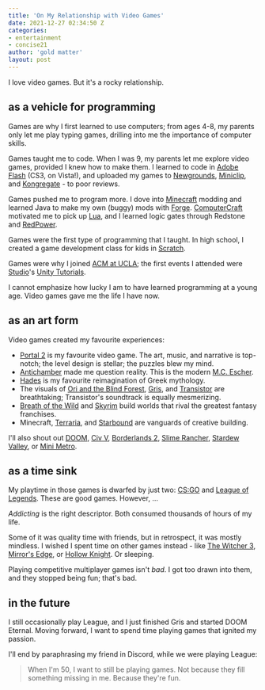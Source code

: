```yaml
---
title: 'On My Relationship with Video Games'
date: 2021-12-27 02:34:50 Z
categories:
- entertainment
- concise21
author: 'gold matter'
layout: post
---
```


I love video games. But it's a rocky relationship.

## as a vehicle for programming

Games are why I first learned to use computers; from ages 4-8, my parents only let me play typing games, drilling into me the importance of computer skills.

Games taught me to code. When I was 9, my parents let me explore video games, provided I knew how to make them. I learned to code in [Adobe Flash](https://en.wikipedia.org/wiki/Adobe_Flash) (CS3, on Vista!), and uploaded my games to [Newgrounds](https://www.newgrounds.com/), [Miniclip](https://www.miniclip.com/games/en/#privacy-settings), and [Kongregate](https://www.kongregate.com/) - to poor reviews.

Games pushed me to program more. I dove into [Minecraft](https://www.minecraft.net/) modding and learned Java to make my own (buggy) mods with [Forge](https://minecraftforge.net). [ComputerCraft](https://www.computercraft.info/) motivated me to pick up [Lua](https://www.lua.org/), and I learned logic gates through Redstone and [RedPower](http://www.eloraam.com/).

Games were the first type of programming that I taught. In high school, I created a game development class for kids in [Scratch](https://scratch.mit.edu/).

Games were why I joined [ACM at UCLA](https://uclaacm.com); the first events I attended were [Studio](https://uclaacmstudio.itch.io/)'s [Unity Tutorials](https://github.com/uclaacm/studio-beginner-tutorials-f21).

I cannot emphasize how lucky I am to have learned programming at a young age. Video games gave me the life I have now.

## as an art form

Video games created my favourite experiences:

* [Portal 2](https://www.thinkwithportals.com/) is my favourite video game. The art, music, and narrative is top-notch; the level design is stellar; the puzzles blew my mind.
* [Antichamber](http://www.antichamber-game.com/) made me question reality. This is the modern [M.C. Escher](https://en.wikipedia.org/wiki/M._C._Escher).
* [Hades](https://www.supergiantgames.com/games/hades/) is my favourite reimagination of Greek mythology.
* The visuals of [Ori and the Blind Forest](https://www.orithegame.com/), [Gris](https://www.devolverdigital.com/games/gris), and [Transistor](https://www.supergiantgames.com/games/transistor/) are breathtaking; Transistor's soundtrack is equally mesmerizing.
* [Breath of the Wild](https://www.zelda.com/breath-of-the-wild/) and [Skyrim](https://elderscrolls.bethesda.net/en/skyrim) build worlds that rival the greatest fantasy franchises.
* Minecraft, [Terraria](https://terraria.org/), and [Starbound](https://playstarbound.com/) are vanguards of creative building.

I'll also shout out [DOOM](https://bethesda.net/en/game/doom), [Civ V](https://civilization.com/civilization-5/), [Borderlands 2](https://2k.com/en-US/game/borderlands-2/), [Slime Rancher](http://www.slimerancher.com/), [Stardew Valley](https://www.stardewvalley.net/), or [Mini Metro](https://dinopoloclub.com/games/mini-metro/).

## as a time sink

My playtime in those games is dwarfed by just two: [CS:GO](https://counter-strike.net/) and [League of Legends](https://www.leagueoflegends.com/). These are good games. However, ...

*Addicting* is the right descriptor. Both consumed thousands of hours of my life.

Some of it was quality time with friends, but in retrospect, it was mostly mindless. I wished I spent time on other games instead - like [The Witcher 3](https://thewitcher.com/en/witcher3), [Mirror's Edge](https://www.ea.com/games/mirrors-edge/mirrors-edge), or [Hollow Knight](https://www.hollowknight.com/). Or sleeping.

Playing competitive multiplayer games isn't *bad*. I got too drawn into them, and they stopped being fun; that's bad.

## in the future

I still occasionally play League, and I just finished Gris and started DOOM Eternal. Moving forward, I want to spend time playing games that ignited my passion.

I'll end by paraphrasing my friend in Discord, while we were playing League:

> When I'm 50, I want to still be playing games. Not because they fill something missing in me. Because they're fun.
